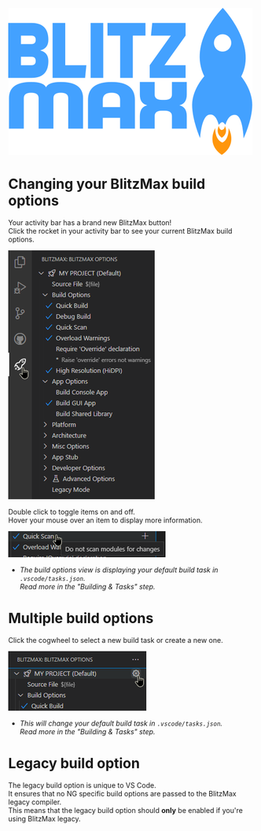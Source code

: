 ![BlitzMax Logo](../media/blitzmax_title.svg)

# Changing your BlitzMax build options

Your activity bar has a brand new BlitzMax button!\
Click the rocket in your activity bar to see your current BlitzMax build options.

![Build Options](../media/build_options.png)

Double click to toggle items on and off.\
Hover your mouse over an item to display more information.

![Build Hover](../media/build_hover.png)

* _The build options view is displaying your default build task in `.vscode/tasks.json`.\
Read more in the "Building & Tasks" step._

# Multiple build options

Click the cogwheel to select a new build task or create a new one.

![Build Task](../media/build_task.png)

* _This will change your default build task in `.vscode/tasks.json`.\
Read more in the "Building & Tasks" step._

# Legacy build option

The legacy build option is unique to VS Code.\
It ensures that no NG specific build options are passed to the BlitzMax legacy compiler.\
This means that the legacy build option should __only__ be enabled if you're using BlitzMax legacy.